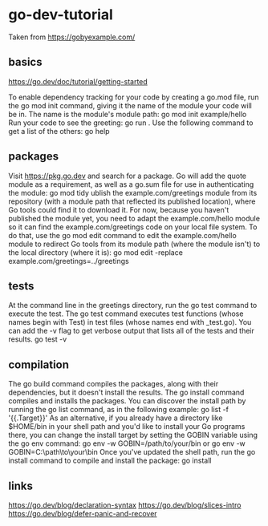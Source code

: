 # go-dev-tutorial
Taken from https://gobyexample.com/

## basics
https://go.dev/doc/tutorial/getting-started

To enable dependency tracking for your code by creating a go.mod file, run the go mod init command, giving it the name of the module your code will be in. The name is the module's module path:
    go mod init example/hello
Run your code to see the greeting:
    go run .
Use the following command to get a list of the others:
    go help

## packages
Visit https://pkg.go.dev and search for a package.
Go will add the quote module as a requirement, as well as a go.sum file for use in authenticating the module:
    go mod tidy
ublish the example.com/greetings module from its repository (with a module path that reflected its published location), where Go tools could find it to download it. For now, because you haven't published the module yet, you need to adapt the example.com/hello module so it can find the example.com/greetings code on your local file system.
To do that, use the go mod edit command to edit the example.com/hello module to redirect Go tools from its module path (where the module isn't) to the local directory (where it is):
    go mod edit -replace example.com/greetings=../greetings

## tests
At the command line in the greetings directory, run the go test command to execute the test.
The go test command executes test functions (whose names begin with Test) in test files (whose names end with _test.go). You can add the -v flag to get verbose output that lists all of the tests and their results.
    go test -v

## compilation
The go build command compiles the packages, along with their dependencies, but it doesn't install the results.
The go install command compiles and installs the packages.
You can discover the install path by running the go list command, as in the following example:
    go list -f '{{.Target}}'
As an alternative, if you already have a directory like $HOME/bin in your shell path and you'd like to install your Go programs there, you can change the install target by setting the GOBIN variable using the go env command:
    go env -w GOBIN=/path/to/your/bin
or
    go env -w GOBIN=C:\path\to\your\bin
Once you've updated the shell path, run the go install command to compile and install the package:
    go install

## links
https://go.dev/blog/declaration-syntax
https://go.dev/blog/slices-intro
https://go.dev/blog/defer-panic-and-recover

